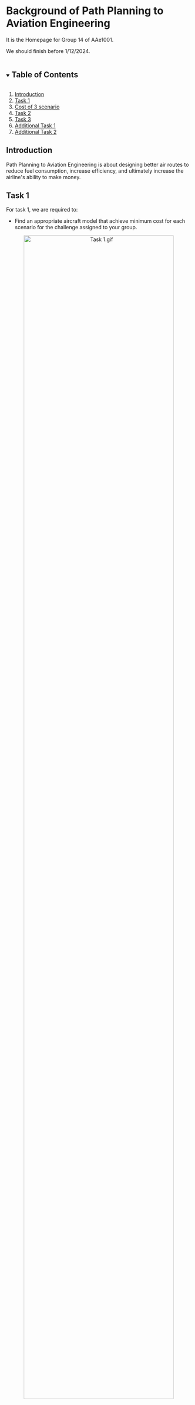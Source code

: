 # Background of Path Planning to Aviation Engineering

It is the Homepage for Group 14 of AAe1001.

We should finish before 1/12/2024.


<!-- TABLE OF CONTENTS -->
<details open="open">
  <summary><h2 style="display: inline-block">Table of Contents</h2></summary>
    <ol>
      <li><a href="#Introduction">Introduction<a/></li>
      <li><a href="#Task 1">Task 1<a/></li>
      <li><a href="#Cost of 3 scenario">Cost of 3 scenario</a></li>
      <li><a href="#Task 2">Task 2<a/></li>
      <li><a href="#Task 3">Task 3<a/></li>
      <li><a href="#Additional Task 1">Additional Task 1<a/></li>
      <li><a href="#Additional Task 2">Additional Task 2<a/></li>
      <!--<li><a href="#Additional Task 3">Additional Task 3<a/></li>-->
    </ol>
</details>

<a id="Introduction"></a>
## Introduction
Path Planning to Aviation Engineering is about designing better air routes to reduce fuel consumption, increase efficiency, and ultimately increase the airline's ability to make money. 

<a id="Task 1"></a>
## Task 1
For task 1, we are required to: <br>
<ul>
<li> Find an appropriate aircraft model that achieve minimum cost for each scenario for the challenge assigned to your group. <br> </li>
</ul>

<!--![Task 1.gif](https://github.com/Leaf-Joy/AAE1001-Group14/blob/main/Photos/Task%201.gif?raw=true) <br>-->
<p align="center">
  <img src="https://github.com/Leaf-Joy/AAE1001-Group14/blob/main/Photos/Task%201.gif?raw=true" alt="Task 1.gif" width="90%" height="90%"> <br>
  <img src="https://github.com/Leaf-Joy/AAE1001-Group14/blob/main/Photos/Task%201%20output.png?raw=true" alt="Task 1 output.png"> <br>
</p>
First, we modify the A* code by adjusting borders, obstacles, starting & ending point, and cost-intensive areas. Then we can find the shortest path and the shortest time to reach the ending point from the starting point. <br>
<p align="center">
  <img src="https://github.com/Leaf-Joy/AAE1001-Group14/blob/main/Photos/Cost%20formula.png?raw=true)" alt="Cost formula.png"> <br>
  <img src="https://github.com/Leaf-Joy/AAE1001-Group14/blob/main/Photos/Task%201%20scenarios.png?raw=true" alt="Task 1 scenarios.png" wdith="1137" height="347"> <br>
</p>
<!--![Cost formula.png](https://github.com/Leaf-Joy/AAE1001-Group14/blob/main/Photos/Cost%20formula.png?raw=true) <br>
![Task 1 scenrios.png](https://github.com/Leaf-Joy/AAE1001-Group14/blob/main/Photos/Task%201%20scenarios.png?raw=true) <br>-->
After finding the time, we calculate the cost of 3 aircrafts based on this formula in 3 different scenarios. <br>

<!-- Cost of 3 scenario -->
<a id="Cost of 3 scenario"></a>
## Cost of 3 scenario
<table style="width: 100%" border="1">
      <tbody>
        <tr>
          <td><br>
          </td>
          <td>scenario 1</td>
          <td>scenario 2</td>
          <td>scenario 3</td>
        </tr>
        <tr>
          <td>A321</td>
          <td>80664.78199526577</td>
          <td>38651.84154413771</td>
          <td>93392.7503747729</td>
        </tr>
        <tr>
          <td>A330-900neo</td>
          <td>94516.06151080105</td>
          <td>54319.666004656065</td>
          <td>92937.6516749357</td>
        </tr>
        <tr>
          <td>A350-900</td>
          <td>97911.9406095872</td>
          <td>49770.00548336953</td>
          <td>94129.60386034427</td>
        </tr>
      </tbody>
    </table>

The aircraft type to achieve minimum cost :<br> 
Scenario 1 : A321<br>
Scenario 2 : A321<br>
Scenario 3 : A330-900neo<br>


<a id="Task 2"></a>
## Task 2
For task 2, we are required to: <br>
<ul>
<li> Design a new cost area (jet stream) that can reduce the cost of the route. <br> </li>
</ul>

<!--![Task 2.gif](https://github.com/Leaf-Joy/AAE1001-Group14/blob/main/Photos/Task%202.gif?raw=true) <br>-->
<p align="center">
  <img src="https://github.com/Leaf-Joy/AAE1001-Group14/blob/main/Photos/Task%202.gif?raw=true" alt="Task 2.gif" width="90%" height="90%"> <br>
  <img src="https://github.com/Leaf-Joy/AAE1001-Group14/blob/main/Photos/Task%202%20output.png?raw=true" alt="Task 2 output.png"> <br>
</p>
We modify the code so that jet stream is added from (-12,5) to (60,10), in which the new cost equals to 0.95 times the original cost. <br>

<a id="Task 3"></a>
## Task 3
For task 3, we are required to: <br>
<ul>
<li> Design a new aircraft model that achieve minimum cost for the challenge assigned to your group. <br> </li>
</ul>

Name of aircraft: Cloud Cruiser - 777 <br>
Passenger capacity: 449 <br>
Engine count: 4 <br>

<p align="center">
  <img src="https://github.com/Leaf-Joy/AAE1001-Group14/blob/main/Photos/Task%203%20example.png?raw=true" alt="Task 3 example.png" width="707" height="441"> <br>
</p>
We calculate the cost based on different passenger capacity of the aircraft model. Then, we find that when passenger capacity is 449, the cost is the lowest. <br>


<a id="Additional Task 1"></a>
## Task A1
For task A1, we are required to: <br>
<ul>
<li>Add one checkpoint for each cost ontensive area (two in total). <br> </li> 
<li>Reach all checkpoints before arriving at the destination. <br> </li> 
</ul>

![This is an image](https://raw.githubusercontent.com/Leaf-Joy/AAE1001-Group14/refs/heads/main/Photos/TastA1.gif) <br>
We link the original starting point (starting point 0) to the new end point 1 created and set the position of end point 1 as starting point 1, then the positions of end point 1 and starting point 1 become check points 1. Then use the same logic to make checkpoint 2, but checkpoint 2 is link to the original end point. <br>


<a id="Additional Task 2"></a>
## Task A2
For task A2, we are required to modify the code so that: <be>
![This is an image](https://raw.githubusercontent.com/Leaf-Joy/AAE1001-Group14/refs/heads/main/Photos/Tast%20A2%20(1)%2000_00_00-00_00_30.gif)
![This is an image](https://raw.githubusercontent.com/Leaf-Joy/AAE1001-Group14/refs/heads/main/Photos/Tast%20A2%20(2)%2000_00_00-00_00_30.gif)
![This is an image](https://raw.githubusercontent.com/Leaf-Joy/AAE1001-Group14/refs/heads/main/Photos/Tast%20A2%20(3)%2000_00_00-00_00_30.gif)
<ul>
<li> Only the fuel-consuming area remains and generate it randomly with a fixed area (40x40) <br> </li>
<li> Diagonal movement is disabled, change parameter(s) so that the object could travel within one grid size <br> </li>
<li> Obstacles are generated randomly with reasonable density <br> </li>
<li> Destination and starting points are generated randomly with at least a 40-unit distance in-between <br> </li>
<li> Plotting of the fuel-consuming area would not cover the obstacles, and obstacles should not generate at/near the start and end point <br> </li>
</ul>


<!--
<a id="Additional Task 3"></a>
## Task A3
For task A3, we are required to: <br> 
<ul>
<li> Choose 2 more algorithms from GitHub repositories <br> </li>
<li> Modify the code so all 3 algorithms are working with the same obstacle set <br> </li>
<li> Try and compare the algorithms and conduct a discussion <br> </li>
</ul>
-->
